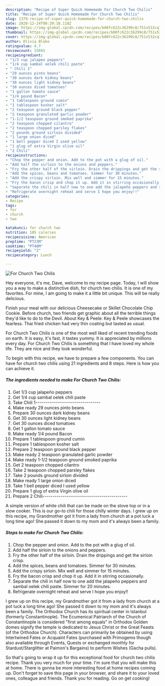 ```yaml
---
description: "Recipe of Super Quick Homemade For Church Two Chilis"
title: "Recipe of Super Quick Homemade For Church Two Chilis"
slug: 1379-recipe-of-super-quick-homemade-for-church-two-chilis
date: 2020-12-24T00:39:10.118Z
image: https://img-global.cpcdn.com/recipes/b00fc622c36299c8/751x532cq70/for-church-two-chilis-recipe-main-photo.jpg
thumbnail: https://img-global.cpcdn.com/recipes/b00fc622c36299c8/751x532cq70/for-church-two-chilis-recipe-main-photo.jpg
cover: https://img-global.cpcdn.com/recipes/b00fc622c36299c8/751x532cq70/for-church-two-chilis-recipe-main-photo.jpg
author: Olivia Blake
ratingvalue: 4.7
reviewcount: 15691
recipeingredient:
- "1/3 cup jalapeo peppers"
- "1/4 cup sambal oelek chili paste"
- " Chili 1"
- "29 ounces pinto beans"
- "30 ounces dark kidney beans"
- "30 ounces light kidney beans"
- "30 ounces diced tomatoes"
- "1 gallon tomato sauce"
- "1/4 pound Bacon"
- "1 tablespoon ground cumin"
- "1 tablespoon kosher salt"
- "2 teaspoon ground black pepper"
- "2 teaspoon granulated garlic powder"
- "1-1/2 teaspoon ground smoked paprika"
- "2 teaspoon chopped cilantro"
- "2 teaspoon chopped parsley flakes"
- "2 pounds ground sirloin divided"
- "1 large onion diced"
- "1 bell pepper diced I used yellow"
- "1 glug of extra Virgin olive oil"
- "2 Chili"
recipeinstructions:
- "Chop the pepper and onion. Add to the pot with a glug of oil."
- "Add half the sirloin to the onions and peppers."
- "Fry the other half of the sirloin. Drain the drippings and get the sirloin crisp."
- "Add the spices, beans and tomatoes. Simmer for 30 minutes."
- "Add the crispy sirloin. Mix well and simmer for 15 minutes."
- "Fry the bacon crisp and chop it up. Add it in stirring occasionally."
- "Separate the chili in half now to one add the jalapeño peppers and sambal oelek chili paste. Simmer for 20 minutes."
- "Refrigerate overnight reheat and serve I hope you enjoy!!"
categories:
- Recipe
tags:
- for
- church
- two

katakunci: for church two 
nutrition: 105 calories
recipecuisine: American
preptime: "PT23M"
cooktime: "PT40M"
recipeyield: "2"
recipecategory: Lunch

---
```



![For Church Two Chilis](https://img-global.cpcdn.com/recipes/b00fc622c36299c8/751x532cq70/for-church-two-chilis-recipe-main-photo.jpg)

Hey everyone, it's me, Dave, welcome to my recipe page. Today, I will show you a way to make a distinctive dish, for church two chilis. It is one of my favorites. For mine, I am going to make it a little bit unique. This will be really delicious.

Finish your meal with our delicious Cheesecake or Skillet Chocolate Chip Cookie. Before church, two friends get graphic about all the terrible things they&#39;d like to do to the Devil. About Key &amp; Peele: Key &amp; Peele showcases the fearless. Thai fried chicken had very thin coating but tasted as usual.

For Church Two Chilis is one of the most well liked of recent trending foods on earth. It is easy, it's fast, it tastes yummy. It is appreciated by millions every day. For Church Two Chilis is something that I have loved my whole life. They are nice and they look wonderful.


To begin with this recipe, we have to prepare a few components. You can have for church two chilis using 21 ingredients and 8 steps. Here is how you can achieve it.

<!--inarticleads1-->

##### The ingredients needed to make For Church Two Chilis:

1. Get 1/3 cup jalapeño peppers
1. Get 1/4 cup sambal oelek chili paste
1. Take  Chili 1---------------------------------
1. Make ready 29 ounces pinto beans
1. Prepare 30 ounces dark kidney beans
1. Get 30 ounces light kidney beans
1. Get 30 ounces diced tomatoes
1. Get 1 gallon tomato sauce
1. Make ready 1/4 pound Bacon
1. Prepare 1 tablespoon ground cumin
1. Prepare 1 tablespoon kosher salt
1. Prepare 2 teaspoon ground black pepper
1. Make ready 2 teaspoon granulated garlic powder
1. Make ready 1-1/2 teaspoon ground smoked paprika
1. Get 2 teaspoon chopped cilantro
1. Take 2 teaspoon chopped parsley flakes
1. Take 2 pounds ground sirloin divided
1. Make ready 1 large onion diced
1. Take 1 bell pepper diced I used yellow
1. Prepare 1 glug of extra Virgin olive oil
1. Prepare 2 Chili-------------------------------------------


A simple version of white chili that can be made on the stove top or in a slow cooker. This is our go-to chili for those chilly winter days. I grew up on this recipe, my Grandmother got it from a lady from church at a pot luck a long time ago! She passed it down to my mom and it&#39;s always been a family. 

<!--inarticleads2-->

##### Steps to make For Church Two Chilis:

1. Chop the pepper and onion. Add to the pot with a glug of oil.
1. Add half the sirloin to the onions and peppers.
1. Fry the other half of the sirloin. Drain the drippings and get the sirloin crisp.
1. Add the spices, beans and tomatoes. Simmer for 30 minutes.
1. Add the crispy sirloin. Mix well and simmer for 15 minutes.
1. Fry the bacon crisp and chop it up. Add it in stirring occasionally.
1. Separate the chili in half now to one add the jalapeño peppers and sambal oelek chili paste. Simmer for 20 minutes.
1. Refrigerate overnight reheat and serve I hope you enjoy!!


I grew up on this recipe, my Grandmother got it from a lady from church at a pot luck a long time ago! She passed it down to my mom and it&#39;s always been a family. The Orthodox Church has its spiritual center in Istanbul (formerly Constantinople). The Ecumenical Patriarch of the Church of Constantinople is considered &#34;first among equals&#34; in Orthodox Golden domes signify the temple is dedicated to Jesus Christ or the Great Feasts (of the Orthodox Church). Characters can primarily be obtained by using Intertwined Fates or Acquaint Fates (purchased with Primogems though also available through Events, Quests or exchanged monthly for Stardust/Starglitter at Paimon&#39;s Bargains) to perform Wishes (Gacha pulls). 

So that's going to wrap it up for this exceptional food for church two chilis recipe. Thank you very much for your time. I'm sure that you will make this at home. There is gonna be more interesting food at home recipes coming up. Don't forget to save this page in your browser, and share it to your loved ones, colleague and friends. Thank you for reading. Go on get cooking!
